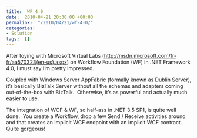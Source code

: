 ```yaml
---
title:  WF 4.0
date:  2010-04-21 20:30:00 +00:00
permalink:  "/2010/04/21/wf-4-0/"
categories:
- Solution
tags:  []
---
```

<p>After toying with Microsoft Virtual Labs (<a href="http://msdn.microsoft.com/fr-fr/aa570323(en-us).aspx">http://msdn.microsoft.com/fr-fr/aa570323(en-us).aspx</a>) on Workflow Foundation (WF) in .NET Framework 4.0, I must say I’m pretty impressed. </p>  <p>Coupled with Windows Server AppFabric (formally known as Dublin Server), it’s basically BizTalk Server without all the schemas and adapters coming out-of-the-box with BizTalk.&#160; Otherwise, it’s as powerful and actually much easier to use. </p>  <p>The integration of WCF &amp; WF, so half-ass in .NET 3.5 SP1, is quite well done.&#160; You create a Workflow, drop a few Send / Receive activities around and that creates an implicit WCF endpoint with an implicit WCF contract.&#160; Quite gorgeous!</p>